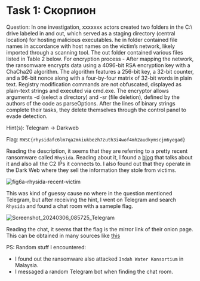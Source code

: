# Task 1: Скорпион
Question: In one investigation, xxxxxxx actors created two folders in the C:\ drive labeled in and out, which served as a staging directory (central location) for hosting malicious executables. he in folder contained file names in accordance with host names on the victim’s network, likely imported through a scanning tool. The out folder contained various files listed in Table 2 below. For encryption process - After mapping the network, the ransomware encrypts data using a 4096-bit RSA encryption key with a ChaCha20 algorithm. The algorithm features a 256-bit key, a 32-bit counter, and a 96-bit nonce along with a four-by-four matrix of 32-bit words in plain text. Registry modification commands are not obfuscated, displayed as plain-text strings and executed via cmd.exe. The encryptor allows arguments -d (select a directory) and -sr (file deletion), defined by the authors of the code as parseOptions. After the lines of binary strings complete their tasks, they delete themselves through the control panel to evade detection.

Hint(s): Telegram -> Darkweb

Flag: `RWSC{rhysidafc6lm7qa2mkiukbezh7zuth3i4wof4mh2audkymscjm6yegad}`

Reading the description, it seems that they are referring to a pretty recent ransomware called `Rhysida`. Reading about it, I found a [blog](https://www.cisa.gov/news-events/cybersecurity-advisories/aa23-319a) that talks about it and also all the C2 IPs it connects to. I also found out that they operate in the Dark Web where they sell the information they stole from victims. 

![fig6a-rhysida-recent-victim](https://github.com/warlocksmurf/localctf-writeups/assets/121353711/85f9e610-5492-4e01-ac9e-7da1ce3be0c1)

This was kind of guessy cause no where in the question mentioned Telegram, but after receiving the hint, I went on Telegram and search `Rhysida` and found a chat room with a sameple flag.

![Screenshot_20240306_085725_Telegram](https://github.com/warlocksmurf/localctf-writeups/assets/121353711/79a9d200-5ea4-4b13-b393-b5fe16d77c9b)

Reading the chat, it seems that the flag is the mirror link of their onion page. This can be obtained in many sources like [this](https://github.com/fastfire/deepdarkCTI/blob/main/ransomware_gang.md)

PS: Random stuff I encountered:
* I found out the ransomware also attacked `Indah Water Konsortium` in Malaysia.
* I messaged a random Telegram bot when finding the chat room.
